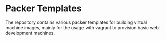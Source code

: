 # Packer Templates

The repository contains various packer templates for building virtual machine images, mainly for the usage with vagrant to provision basic web-development machines.
